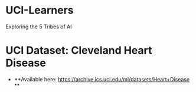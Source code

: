 # UCI-Learners
Exploring the 5 Tribes of AI

# UCI Dataset: Cleveland Heart Disease
  - **Available here: https://archive.ics.uci.edu/ml/datasets/Heart+Disease **
